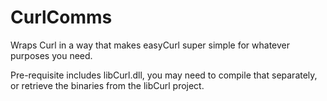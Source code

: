 # CurlComms
Wraps Curl in a way that makes easyCurl super simple for whatever purposes you need.

Pre-requisite includes libCurl.dll, you may need to compile that separately, or retrieve the binaries from the libCurl project.
